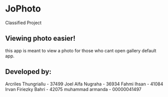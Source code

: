 # JoPhoto
Classified Project


## Viewing photo easier!
this app is meant to view a photo for those who cant open gallery default app.

## Developed by:
Arcriles Thungriallu - 37499
Joel Alfa Nugraha - 36934
Fahmi Ihsan - 41084
Irvan Firiezky Bahri - 42075
muhammad armanda - 00000041497
